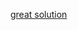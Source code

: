 [great solution](https://leetcode.com/problems/rotate-array/discuss/1730142/JavaC++Python-A-very-very-well-detailed-explanation)